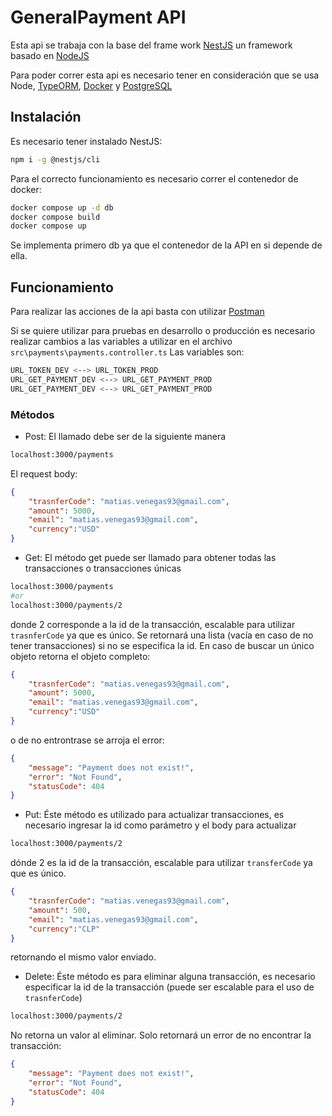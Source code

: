 # GeneralPayment API

Esta api se trabaja con la base del frame work [NestJS](https://nestjs.com/) un framework basado en [NodeJS](https://nodejs.org/)

Para poder correr esta api es necesario tener en consideración que se usa Node, [TypeORM](https://typeorm.io/), [Docker](https://www.docker.com/) y [PostgreSQL](https://www.postgresql.org/)

## Instalación
Es necesario tener instalado NestJS: 
```bash
npm i -g @nestjs/cli
```

Para el correcto funcionamiento es necesario correr el contenedor de docker:
```bash
docker compose up -d db
docker compose build
docker compose up
```
Se implementa primero db ya que el contenedor de la API en si depende de ella.

## Funcionamiento
Para realizar las acciones de la api basta con utilizar [Postman](https://www.postman.com/downloads/)

Si se quiere utilizar para pruebas en desarrollo o producción es necesario realizar cambios a las variables a utilizar en el archivo `src\payments\payments.controller.ts`
Las variables son:
```bash
URL_TOKEN_DEV <--> URL_TOKEN_PROD
URL_GET_PAYMENT_DEV <--> URL_GET_PAYMENT_PROD
URL_GET_PAYMENT_DEV <--> URL_GET_PAYMENT_PROD
```

### Métodos
- Post:
El llamado debe ser de la siguiente manera
```bash
localhost:3000/payments
```
El request body:
```JSON
{
    "trasnferCode": "matias.venegas93@gmail.com",
    "amount": 5000,
    "email": "matias.venegas93@gmail.com",
    "currency":"USD"
}
```
- Get: El método get puede ser llamado para obtener todas las transacciones o transacciones únicas
```bash
localhost:3000/payments
#or
localhost:3000/payments/2
```
donde 2 corresponde a la id de la transacción, escalable para utilizar `trasnferCode` ya que es único.
Se retornará una lista (vacía en caso de no tener transacciones) si no se especifica la id. En caso de buscar un único objeto retorna el objeto completo:
```JSON
{
    "trasnferCode": "matias.venegas93@gmail.com",
    "amount": 5000,
    "email": "matias.venegas93@gmail.com",
    "currency":"USD"
}
```
o de no entrontrase se arroja el error:
```JSON
{
    "message": "Payment does not exist!",
    "error": "Not Found",
    "statusCode": 404
}
```
- Put: Éste método es utilizado para actualizar transacciones, es necesario ingresar la id como parámetro y el body para actualizar
```bash
localhost:3000/payments/2
```
dónde 2 es la id de la transacción, escalable para utilizar `transferCode` ya que es único.
```JSON
{
    "trasnferCode": "matias.venegas93@gmail.com",
    "amount": 500,
    "email": "matias.venegas93@gmail.com",
    "currency":"CLP"
}
```
retornando el mismo valor enviado. 
- Delete: Éste método es para eliminar alguna transacción, es necesario especificar la id de la transacción (puede ser escalable para el uso de `trasnferCode`)
```bash
localhost:3000/payments/2
```
No retorna un valor al eliminar. Solo retornará un error de no encontrar la transacción:
```JSON
{
    "message": "Payment does not exist!",
    "error": "Not Found",
    "statusCode": 404
}
```
